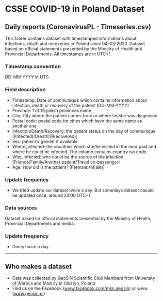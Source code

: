 # CSSE COVID-19 in Poland Dataset

## Daily reports (CoronavirusPL - Timeseries.csv)

This folder contains dataset with timestamped informations about infections, death and recoveries in Poland since 04-03-2020. 
Dataset based on official statements presented by the Ministry of Health and Provincial Departments. 
All timestamps are in UTC+1.

### Timestamp convention
DD-MM-YYYY in UTC.

								
### Field description
* Timestamp: Date of communique which contains information about infection, death or recovery of the patient [DD-MM-YYYY]
* Province: 1 of 16 polish provinces name 
* City: City where the patient comes from or where he/she was diagnosed
* Postal code: postal code for cities which have the same name as another one
* Infection/Death/Recovery: the patient status on the day of communique [I(nfected)/D(eath)/R(ecovered)]
* Sex: patient's gender if available 
* Where_infected: the countries which she/he visited in the near past and where he could be infected. The column contains country iso code. 
* Who_infected: who could be the source of the infection [Friends/Family/Another patient/Travel co-passenger)
* Age: How old is the patient? [F(emale)/M(ale)]

### Update frequency
* We tried update our dataset twice a day. But somedays dataset caould be updated once, around 23:00 UTC+1.

### Data sources
Dataset based on official statements presented by the Ministry of Health, Provincial Departments and media. 

### Update frequency
* Once/Twice a day.

---
## Who makes a dataset
* Data was collected by GeoSiN Scientific Club Members from University of Warmia and Mazury in Olsztyn, Poland 
* Find us on the Facebook (www.facebook.com/mkn.geosin) or www (www.geosin.pl)
